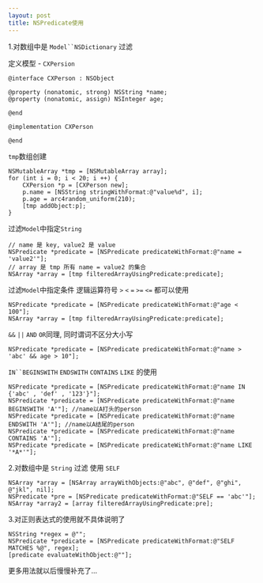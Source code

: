 ```yaml
---
layout: post
title: NSPredicate使用
---
```



1.对数组中是 `Model``NSDictionary` 过滤 

定义模型 - `CXPersion`
```
@interface CXPerson : NSObject

@property (nonatomic, strong) NSString *name;
@property (nonatomic, assign) NSInteger age;

@end

@implementation CXPerson

@end
```

`tmp`数组创建
```
NSMutableArray *tmp = [NSMutableArray array];
for (int i = 0; i < 20; i ++) {
    CXPersion *p = [CXPerson new];
    p.name = [NSString stringWithFormat:@"value%d", i];
    p.age = arc4random_uniform(210);
    [tmp addObject:p];
}
```

过滤`Model`中指定`String`
```
// name 是 key, value2 是 value
NSPredicate *predicate = [NSPredicate predicateWithFormat:@"name = 'value2'"];
// array 是 tmp 所有 name = value2 的集合
NSArray *array = [tmp filteredArrayUsingPredicate:predicate];
```
过滤`Model`中指定条件
逻辑运算符号 `>` `<` `=` `>=` `<=` 都可以使用
```
NSPredicate *predicate = [NSPredicate predicateWithFormat:@"age < 100"];
NSArray *array = [tmp filteredArrayUsingPredicate:predicate];
```

`&&` `||` `AND` `OR`同理, 同时谓词不区分大小写
```
NSPredicate *predicate = [NSPredicate predicateWithFormat:@"name > 'abc' && age > 10"];
```

`IN``BEGINSWITH` `ENDSWITH` `CONTAINS` `LIKE` 的使用
```
NSPredicate *predicate = [NSPredicate predicateWithFormat:@"name IN {'abc' , 'def' , '123'}"];
NSPredicate *predicate = [NSPredicate predicateWithFormat:@"name BEGINSWITH 'A'"]; //name以A打头的person
NSPredicate *predicate = [NSPredicate predicateWithFormat:@"name ENDSWITH 'A'"]; //name以A结尾的person
NSPredicate *predicate = [NSPredicate predicateWithFormat:@"name CONTAINS 'A'"];
NSPredicate *predicate = [NSPredicate predicateWithFormat:@"name LIKE '*A*'"];
```

2.对数组中是 `String` 过滤 
使用 `SELF`
```
NSArray *array = [NSArray arrayWithObjects:@"abc", @"def", @"ghi", @"jkl", nil];
NSPredicate *pre = [NSPredicate predicateWithFormat:@"SELF == 'abc'"];
NSArray *array2 = [array filteredArrayUsingPredicate:pre];
```

3.对正则表达式的使用就不具体说明了
```
NSString *regex = @"";
NSPredicate *predicate = [NSPredicate predicateWithFormat:@"SELF MATCHES %@", regex];
[predicate evaluateWithObject:@""];
```

更多用法就以后慢慢补充了...







